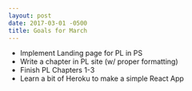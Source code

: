 ```yaml
---
layout: post
date: 2017-03-01 -0500
title: Goals for March
---
```


* Implement Landing page for PL in PS
* Write a chapter in PL site (w/ proper formatting)
* Finish PL Chapters 1-3
* Learn a bit of Heroku to make a simple React App
